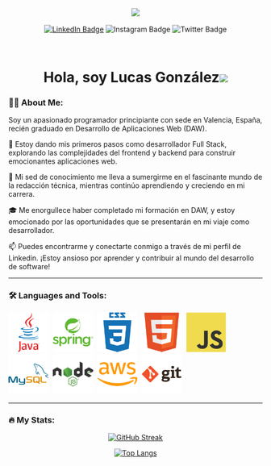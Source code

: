 <div id="header" align="center">
  <img src="https://media.giphy.com/media/M9gbBd9nbDrOTu1Mqx/giphy.gif" width="150"/>
  
  <div id="badges">
    
  [![LinkedIn Badge](https://img.shields.io/badge/LinkedIn-blue?style=for-the-badge&logo=linkedin&logoColor=white)](https://es.linkedin.com/?src=go-pa&trk=sem-ga_campid.18146679037_asid.140850334975_crid.619061882347_kw.linkedin_d.c_tid.kwd-148086543_n.g_mt.e_geo.20267&mcid=6968657504633266178&cid=&gclid=CjwKCAiA1-6sBhAoEiwArqlGPhEe_LE7DdXPWteflP-S85qcQVhRIBR2suDXSMlH2Y-RLkEbEDkbcRoCLFAQAvD_BwE&gclsrc=aw.ds)
    <img src="https://img.shields.io/badge/Instagram-red?style=for-the-badge&logo=instagram&logoColor=white" alt="Instagram Badge"/>
    <img src="https://img.shields.io/badge/Twitter-blue?style=for-the-badge&logo=twitter&logoColor=white" alt="Twitter Badge"/>
  </div>
  
  <img src="https://komarev.com/ghpvc/?username=lucasgonzalezz&style=flat-square&color=blue" alt=""/>
  
  <h1>Hola, soy Lucas González<img src="https://media.giphy.com/media/hvRJCLFzcasrR4ia7z/giphy.gif" width="30px"/></h1>
</div>

### :man_technologist: About Me:

Soy un apasionado programador principiante con sede en Valencia, España, recién graduado en Desarrollo de Aplicaciones Web (DAW).

🚀 Estoy dando mis primeros pasos como desarrollador Full Stack, explorando las complejidades del frontend y backend para construir emocionantes aplicaciones web.

🌱 Mi sed de conocimiento me lleva a sumergirme en el fascinante mundo de la redacción técnica, mientras continúo aprendiendo y creciendo en mi carrera.

🎓 Me enorgullece haber completado mi formación en DAW, y estoy emocionado por las oportunidades que se presentarán en mi viaje como desarrollador.

📫 Puedes encontrarme y conectarte conmigo a través de mi perfil de Linkedin. ¡Estoy ansioso por aprender y contribuir al mundo del desarrollo de software!

---

### :hammer_and_wrench: Languages and Tools:

<div>
  <img src="https://github.com/devicons/devicon/blob/master/icons/java/java-original-wordmark.svg" title="Java" alt="Java" width="80" height="80"/>&nbsp;
  <img src="https://github.com/devicons/devicon/blob/master/icons/spring/spring-original-wordmark.svg" title="Spring" alt="Spring" width="80" height="80"/>&nbsp;
  <img src="https://github.com/devicons/devicon/blob/master/icons/css3/css3-plain-wordmark.svg"  title="CSS3" alt="CSS" width="80" height="80"/>&nbsp;
  <img src="https://github.com/devicons/devicon/blob/master/icons/html5/html5-original.svg" title="HTML5" alt="HTML" width="80" height="80"/>&nbsp;
  <img src="https://github.com/devicons/devicon/blob/master/icons/javascript/javascript-original.svg" title="JavaScript" alt="JavaScript" width="80" height="80"/>&nbsp;
  <img src="https://github.com/devicons/devicon/blob/master/icons/mysql/mysql-original-wordmark.svg" title="MySQL"  alt="MySQL" width="80" height="80"/>&nbsp;
  <img src="https://github.com/devicons/devicon/blob/master/icons/nodejs/nodejs-original-wordmark.svg" title="NodeJS" alt="NodeJS" width="80" height="80"/>&nbsp;
  <img src="https://github.com/devicons/devicon/blob/master/icons/amazonwebservices/amazonwebservices-plain-wordmark.svg" title="AWS" alt="AWS" width="80" height="80"/>&nbsp;
  <img src="https://github.com/devicons/devicon/blob/master/icons/git/git-original-wordmark.svg" title="Git" **alt="Git" width="80" height="80"/>
</div>

---

### :fire: My Stats:

<div align="center">
  
  [![GitHub Streak](https://github-readme-streak-stats.herokuapp.com?user=lucasgonzalezz&theme=dark&exclude_days=Sun%2CSat)](https://git.io/streak-stats)
  
  [![Top Langs](https://github-readme-stats-git-masterrstaa-rickstaa.vercel.app/api/top-langs/?username=lucasgonzalezz&theme=dark)](https://github.com/anuraghazra/github-readme-stats)

</div>

<!---
lucasgonzalezz/lucasgonzalezz is a ✨ special ✨ repository because its `README.md` (this file) appears on your GitHub profile.
You can click the Preview link to take a look at your changes.
--->
